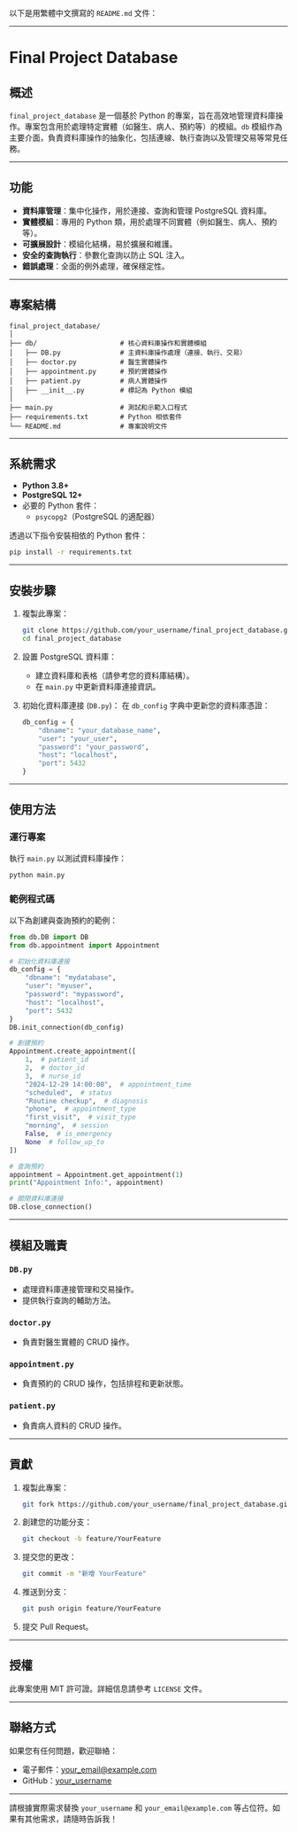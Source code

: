 以下是用繁體中文撰寫的 `README.md` 文件：

---

# Final Project Database

## 概述
`final_project_database` 是一個基於 Python 的專案，旨在高效地管理資料庫操作。專案包含用於處理特定實體（如醫生、病人、預約等）的模組。`db` 模組作為主要介面，負責資料庫操作的抽象化，包括連線、執行查詢以及管理交易等常見任務。

---

## 功能
- **資料庫管理**：集中化操作，用於連接、查詢和管理 PostgreSQL 資料庫。
- **實體模組**：專用的 Python 類，用於處理不同實體（例如醫生、病人、預約等）。
- **可擴展設計**：模組化結構，易於擴展和維護。
- **安全的查詢執行**：參數化查詢以防止 SQL 注入。
- **錯誤處理**：全面的例外處理，確保穩定性。

---

## 專案結構
```plaintext
final_project_database/
│
├── db/                     # 核心資料庫操作和實體模組
│   ├── DB.py               # 主資料庫操作處理（連接、執行、交易）
│   ├── doctor.py           # 醫生實體操作
│   ├── appointment.py      # 預約實體操作
│   ├── patient.py          # 病人實體操作
│   ├── __init__.py         # 標記為 Python 模組
│
├── main.py                 # 測試和示範入口程式
├── requirements.txt        # Python 相依套件
└── README.md               # 專案說明文件
```

---

## 系統需求
- **Python 3.8+**
- **PostgreSQL 12+**
- 必要的 Python 套件：
  - `psycopg2`（PostgreSQL 的適配器）

透過以下指令安裝相依的 Python 套件：

```bash
pip install -r requirements.txt
```

---

## 安裝步驟
1. 複製此專案：
   ```bash
   git clone https://github.com/your_username/final_project_database.git
   cd final_project_database
   ```

2. 設置 PostgreSQL 資料庫：
   - 建立資料庫和表格（請參考您的資料庫結構）。
   - 在 `main.py` 中更新資料庫連接資訊。

3. 初始化資料庫連接 (`DB.py`)：
   在 `db_config` 字典中更新您的資料庫憑證：
   ```python
   db_config = {
       "dbname": "your_database_name",
       "user": "your_user",
       "password": "your_password",
       "host": "localhost",
       "port": 5432
   }
   ```

---

## 使用方法

### 運行專案
執行 `main.py` 以測試資料庫操作：
```bash
python main.py
```

### 範例程式碼
以下為創建與查詢預約的範例：
```python
from db.DB import DB
from db.appointment import Appointment

# 初始化資料庫連接
db_config = {
    "dbname": "mydatabase",
    "user": "myuser",
    "password": "mypassword",
    "host": "localhost",
    "port": 5432
}
DB.init_connection(db_config)

# 創建預約
Appointment.create_appointment([
    1,  # patient_id
    2,  # doctor_id
    3,  # nurse_id
    "2024-12-29 14:00:00",  # appointment_time
    "scheduled",  # status
    "Routine checkup",  # diagnosis
    "phone",  # appointment_type
    "first_visit",  # visit_type
    "morning",  # session
    False,  # is_emergency
    None  # follow_up_to
])

# 查詢預約
appointment = Appointment.get_appointment(1)
print("Appointment Info:", appointment)

# 關閉資料庫連接
DB.close_connection()
```

---

## 模組及職責
### `DB.py`
- 處理資料庫連接管理和交易操作。
- 提供執行查詢的輔助方法。

### `doctor.py`
- 負責對醫生實體的 CRUD 操作。

### `appointment.py`
- 負責預約的 CRUD 操作，包括排程和更新狀態。

### `patient.py`
- 負責病人資料的 CRUD 操作。

---

## 貢獻
1. 複製此專案：
   ```bash
   git fork https://github.com/your_username/final_project_database.git
   ```

2. 創建您的功能分支：
   ```bash
   git checkout -b feature/YourFeature
   ```

3. 提交您的更改：
   ```bash
   git commit -m "新增 YourFeature"
   ```

4. 推送到分支：
   ```bash
   git push origin feature/YourFeature
   ```

5. 提交 Pull Request。

---

## 授權
此專案使用 MIT 許可證。詳細信息請參考 `LICENSE` 文件。

---

## 聯絡方式
如果您有任何問題，歡迎聯絡：
- 電子郵件：[your_email@example.com](mailto:your_email@example.com)
- GitHub：[your_username](https://github.com/your_username)

---

請根據實際需求替換 `your_username` 和 `your_email@example.com` 等占位符。如果有其他需求，請隨時告訴我！
